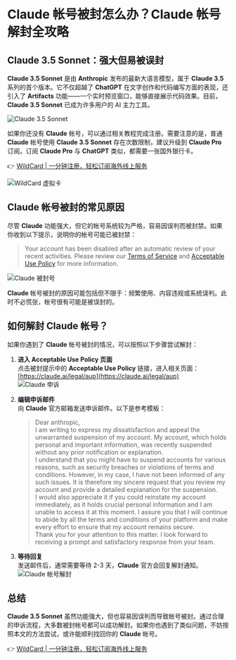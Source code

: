 # Claude 帐号被封怎么办？Claude 帐号解封全攻略

## Claude 3.5 Sonnet：强大但易被误封

**Claude 3.5 Sonnet** 是由 **Anthropic** 发布的最新大语言模型，属于 **Claude 3.5** 系列的首个版本。它不仅超越了 **ChatGPT** 在文字创作和代码编写方面的表现，还引入了 **Artifacts** 功能——一个实时预览窗口，能够直接展示代码效果。目前，**Claude 3.5 Sonnet** 已成为许多用户的 AI 主力工具。

![Claude 3.5 Sonnet](https://bbtdd.com/img/8945003636.webp)

如果你还没有 **Claude** 帐号，可以通过相关教程完成注册。需要注意的是，普通 **Claude** 帐号使用 **Claude 3.5 Sonnet** 存在次数限制，建议升级到 **Claude Pro** 订阅。订阅 **Claude Pro** 与 **ChatGPT** 类似，都需要一张国外银行卡。

👉 [WildCard | 一分钟注册，轻松订阅海外线上服务](https://bbtdd.com/WildCard)

![WildCard 虚拟卡](https://bbtdd.com/img/68517720.webp)

## Claude 帐号被封的常见原因

尽管 **Claude** 功能强大，但它的帐号系统较为严格，容易因误判而被封禁。如果你收到以下提示，说明你的帐号可能已被封禁：

> Your account has been disabled after an automatic review of your recent activities. Please review our [Terms of Service](https://www.anthropic.com/legal/consumer-terms) and [Acceptable Use Policy](https://claude.ai/legal/aup) for more information.

![Claude 被封号](https://bbtdd.com/img/8426261312917.webp)

**Claude** 帐号被封的原因可能包括但不限于：频繁使用、内容违规或系统误判。此时不必慌张，帐号很有可能是被误封的。

## 如何解封 Claude 帐号？

如果你遇到了 **Claude** 帐号被封的情况，可以按照以下步骤尝试解封：

1. **进入 Acceptable Use Policy 页面**  
   点击被封提示中的 **Acceptable Use Policy** 链接，进入相关页面：[https://claude.ai/legal/aup](https://claude.ai/legal/aup)  
   ![Claude 申诉](https://bbtdd.com/img/456304848.webp)

2. **编辑申诉邮件**  
   向 **Claude** 官方邮箱发送申诉邮件。以下是参考模板：

   > Dear anthropic,  
   > I am writing to express my dissatisfaction and appeal the unwarranted suspension of my account. My account, which holds personal and important information, was recently suspended without any prior notification or explanation.  
   > I understand that you might have to suspend accounts for various reasons, such as security breaches or violations of terms and conditions. However, in my case, I have not been informed of any such issues. It is therefore my sincere request that you review my account and provide a detailed explanation for the suspension.  
   > I would also appreciate it if you could reinstate my account immediately, as it holds crucial personal information and I am unable to access it at this moment. I assure you that I will continue to abide by all the terms and conditions of your platform and make every effort to ensure that my account remains secure.  
   > Thank you for your attention to this matter. I look forward to receiving a prompt and satisfactory response from your team.

3. **等待回复**  
   发送邮件后，通常需要等待 2-3 天，**Claude** 官方会回复解封通知。  
   ![Claude 帐号解封](https://bbtdd.com/img/93884038.webp)

## 总结

**Claude 3.5 Sonnet** 虽然功能强大，但也容易因误判而导致帐号被封。通过合理的申诉流程，大多数被封帐号都可以成功解封。如果你也遇到了类似问题，不妨按照本文的方法尝试，或许能顺利找回你的 **Claude** 帐号。

👉 [WildCard | 一分钟注册，轻松订阅海外线上服务](https://bbtdd.com/WildCard)